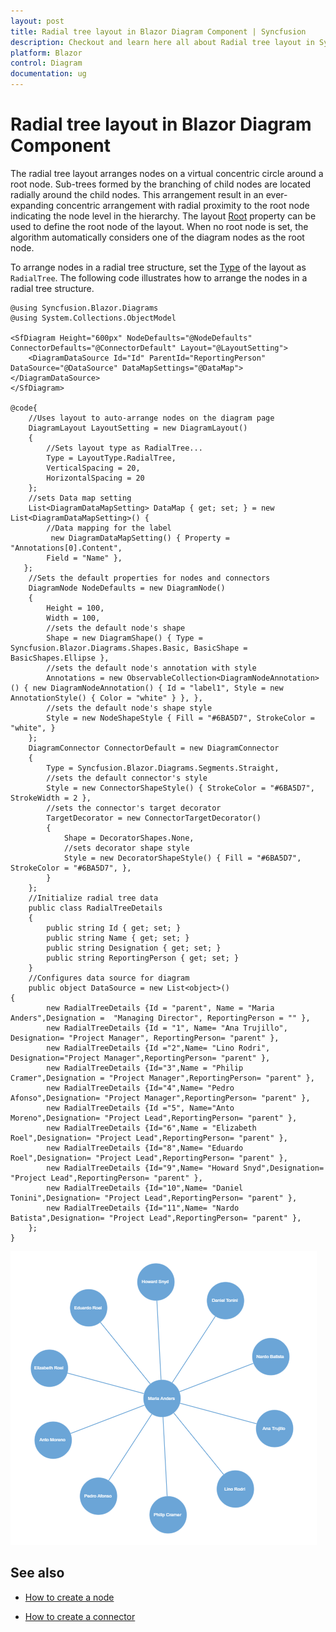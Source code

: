 ```yaml
---
layout: post
title: Radial tree layout in Blazor Diagram Component | Syncfusion
description: Checkout and learn here all about Radial tree layout in Syncfusion Blazor Diagram component and more.
platform: Blazor
control: Diagram
documentation: ug
---
```


# Radial tree layout in Blazor Diagram Component

The radial tree layout arranges nodes on a virtual concentric circle around a root node. Sub-trees formed by the branching of child nodes are located radially around the child nodes. This arrangement result in an ever-expanding concentric arrangement with radial proximity to the root node indicating the node level in the hierarchy. The layout [Root](https://help.syncfusion.com/cr/blazor/Syncfusion.Blazor.Diagrams.DiagramLayout.html#Syncfusion_Blazor_Diagrams_DiagramLayout_Root) property can be used to define the root node of the layout. When no root node is set, the algorithm automatically considers one of the diagram nodes as the root node.

To arrange nodes in a radial tree structure, set the [Type](https://help.syncfusion.com/cr/blazor/Syncfusion.Blazor.Diagrams.DiagramLayout.html#Syncfusion_Blazor_Diagrams_DiagramLayout_Type) of the layout as `RadialTree`. The following code illustrates how to arrange the nodes in a radial tree structure.

```cshtml
@using Syncfusion.Blazor.Diagrams
@using System.Collections.ObjectModel

<SfDiagram Height="600px" NodeDefaults="@NodeDefaults" ConnectorDefaults="@ConnectorDefault" Layout="@LayoutSetting">
    <DiagramDataSource Id="Id" ParentId="ReportingPerson" DataSource="@DataSource" DataMapSettings="@DataMap"></DiagramDataSource>
</SfDiagram>

@code{
    //Uses layout to auto-arrange nodes on the diagram page
    DiagramLayout LayoutSetting = new DiagramLayout()
    {
        //Sets layout type as RadialTree...
        Type = LayoutType.RadialTree,
        VerticalSpacing = 20,
        HorizontalSpacing = 20
    };
    //sets Data map setting
    List<DiagramDataMapSetting> DataMap { get; set; } = new List<DiagramDataMapSetting>() {
        //Data mapping for the label
         new DiagramDataMapSetting() { Property = "Annotations[0].Content",
        Field = "Name" },
   };
    //Sets the default properties for nodes and connectors
    DiagramNode NodeDefaults = new DiagramNode()
    {
        Height = 100,
        Width = 100,
        //sets the default node's shape
        Shape = new DiagramShape() { Type = Syncfusion.Blazor.Diagrams.Shapes.Basic, BasicShape = BasicShapes.Ellipse },
        //sets the default node's annotation with style
        Annotations = new ObservableCollection<DiagramNodeAnnotation>() { new DiagramNodeAnnotation() { Id = "label1", Style = new AnnotationStyle() { Color = "white" } }, },
        //sets the default node's shape style
        Style = new NodeShapeStyle { Fill = "#6BA5D7", StrokeColor = "white", }
    };
    DiagramConnector ConnectorDefault = new DiagramConnector
    {
        Type = Syncfusion.Blazor.Diagrams.Segments.Straight,
        //sets the default connector's style
        Style = new ConnectorShapeStyle() { StrokeColor = "#6BA5D7", StrokeWidth = 2 },
        //sets the connector's target decorator
        TargetDecorator = new ConnectorTargetDecorator()
        {
            Shape = DecoratorShapes.None,
            //sets decorator shape style
            Style = new DecoratorShapeStyle() { Fill = "#6BA5D7", StrokeColor = "#6BA5D7", },
        }
    };
    //Initialize radial tree data
    public class RadialTreeDetails
    {
        public string Id { get; set; }
        public string Name { get; set; }
        public string Designation { get; set; }
        public string ReportingPerson { get; set; }
    }
    //Configures data source for diagram
    public object DataSource = new List<object>()
{
        new RadialTreeDetails {Id = "parent", Name = "Maria Anders",Designation =  "Managing Director", ReportingPerson = "" },
        new RadialTreeDetails {Id = "1", Name= "Ana Trujillo", Designation= "Project Manager", ReportingPerson= "parent" },
        new RadialTreeDetails {Id ="2",Name= "Lino Rodri", Designation="Project Manager",ReportingPerson= "parent" },
        new RadialTreeDetails {Id="3",Name = "Philip Cramer",Designation = "Project Manager",ReportingPerson= "parent" },
        new RadialTreeDetails {Id="4",Name= "Pedro Afonso",Designation= "Project Manager",ReportingPerson= "parent" },
        new RadialTreeDetails {Id ="5", Name="Anto Moreno",Designation= "Project Lead",ReportingPerson= "parent" },
        new RadialTreeDetails {Id="6",Name = "Elizabeth Roel",Designation= "Project Lead",ReportingPerson= "parent" },
        new RadialTreeDetails {Id="8",Name= "Eduardo Roel",Designation= "Project Lead",ReportingPerson= "parent" },
        new RadialTreeDetails {Id="9",Name= "Howard Snyd",Designation= "Project Lead",ReportingPerson= "parent" },
        new RadialTreeDetails {Id="10",Name= "Daniel Tonini",Designation= "Project Lead",ReportingPerson= "parent" },
        new RadialTreeDetails {Id="11",Name= "Nardo Batista",Designation= "Project Lead",ReportingPerson= "parent" },
    };
}
```

![Radial Tree](../images/radial-tree-layout.png)

## See also

* [How to create a node](../nodes/nodes)

* [How to create a connector](../connectors/connectors)
